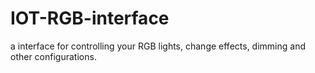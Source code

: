 # IOT-RGB-interface
a interface for controlling your RGB lights, change effects, dimming and other configurations.
